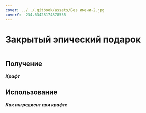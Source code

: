 ```yaml
---
cover: ../../.gitbook/assets/Без имени-2.jpg
coverY: -234.63428174878555
---
```


# Закрытый эпический подарок

<figure><img src="../../.gitbook/assets/gift_epic_advance_128.png" alt=""><figcaption></figcaption></figure>

## Получение

#### _Крафт_
## Использование

#### _Как ингредиент при крафте_

